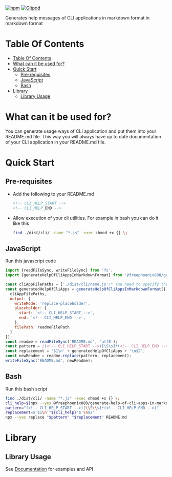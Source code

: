 [![npm](https://img.shields.io/npm/v/@freephoenix888/generate-help-of-cli-apps-in-markdown-format.svg)](https://www.npmjs.com/package/@freephoenix888/generate-help-of-cli-apps-in-markdown-format)
[![Gitpod](https://img.shields.io/badge/Gitpod-ready--to--code-blue?logo=gitpod)](https://gitpod.io/#https://github.com/freephoenix888/generate-help-of-cli-apps-in-markdown-format) 

Generates help messages of CLI applications in markdown format in markdown format

# Table Of Contents
<!-- TABLE_OF_CONTENTS_START -->
- [Table Of Contents](#table-of-contents)
- [What can it be used for?](#what-can-it-be-used-for?)
- [Quick Start](#quick-start)
  - [Pre-requisites](#pre-requisites)
  - [JavaScript](#javascript)
  - [Bash](#bash)
- [Library](#library)
  - [Library Usage](#library-usage)

<!-- TABLE_OF_CONTENTS_END -->

# What can it be used for?
You can generate usage ways of CLI application and put them into your README.md file. This way you will always have up to date documentation of your CLI application in your README.md file.

# Quick Start
## Pre-requisites
- Add the following to your README.md
  ```markdown
  <!-- CLI_HELP_START -->
  <!-- CLI_HELP_END -->
  ```
- Allow execution of your cli utilities. For example in bash you can do it like this
  ```bash
  find ./dist/cli/ -name "*.js" -exec chmod +x {} \;
  ```
## JavaScript
Run this javascript code
```javascript
import {readFileSync, writeFileSync} from 'fs';
import {generateHelpOfCliAppsInMarkdownFormat} from '@freephoenix888/generate-help-of-cli-apps-in-markdown-format';

const cliAppFilePaths = ['./dist/cli/name.js'/* You need to specify the paths here or get them from elsewhere. */]; // If you build your typescript files into dist/cli folder then you can use this code to get the paths: await glob(`./dist/cli/*.js`, {absolute: true})
const generatedHelpOfCliApps = generateHelpOfCliAppsInMarkdownFormat({
  cliAppFilePaths,
  output: {
    writeMode: 'replace-placeholder',
    placeholder: {
      start: `<!-- CLI_HELP_START -->`,
      end: `<!-- CLI_HELP_END -->`,
    },
    filePath: readmeFilePath
  }
});
const readme = readFileSync('README.md', 'utf8');
const pattern = /(<!-- CLI_HELP_START -->)[\S\s]*(<!-- CLI_HELP_END -->)/;
const replacement = '$1\n' + generatedHelpOfCliApps + '\n$2';
const newReadme = readme.replace(pattern, replacement);
writeFileSync('README.md', newReadme);
```
## Bash
Run this bash script
```bash
find ./dist/cli/ -name "*.js" -exec chmod +x {} \;
cli_help=$(npx --yes @freephoenix888/generate-help-of-cli-apps-in-markdown-format --cli-app-file-paths $(find ./dist/cli/*.js) --root-header-level 2)
pattern="(<!-- CLI_HELP_START -->)[\\S\\s]*(<!-- CLI_HELP_END -->)"
replacement=$'$1\n'"${cli_help}"$'\n$2'
npx --yes replace "$pattern" "$replacement" README.md
```

# Library
## Library Usage
See [Documentation] for examples and API


[Documentation]: https://freephoenix888.github.io/generate-help-of-cli-apps-in-markdown-format/